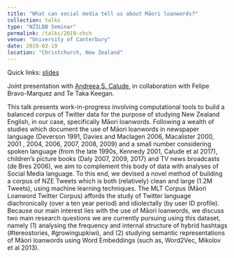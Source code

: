 ```yaml
---
title: "What can social media tell us about Māori loanwords?"
collection: talks
type: "NZILBB Seminar"
permalink: /talks/2019-chch
venue: "University of Canterbury"
date: 2019-03-19
location: "Christchurch, New Zealand"
---
```


Quick links: [slides](http://dgt12.github.io/files/chch.pdf)

Joint presentation with [Andreea S. Calude](https://profiles.waikato.ac.nz/andreea.calude), in collaboration with Felipe Bravo-Marquez and Te Taka Keegan.

This talk presents work-in-progress involving computational tools to build a balanced corpus of Twitter data for the purpose of studying New Zealand English, in our case, specifically Māori loanwords. Following a wealth of studies which document the use of Māori loanwords in newspaper language (Deverson 1991, Davies and Maclagen 2006, Macalister 2000, 2001 , 2004, 2006, 2007, 2008, 2009) and a small number considering spoken language (from the late 1990s, Kennedy 2001, Calude et al 2017), children’s picture books (Daly 2007, 2009, 2017) and TV news broadcasts (de Bres 2006), we aim to complement this body of data with analyses of Social Media language. To this end, we devised a novel method of building a corpus of NZE Tweets which is both (relatively) clean and large (1.2M Tweets), using machine learning techniques. The MLT Corpus (Māori Loanword Twitter Corpus) affords the study of Twitter language diachronically (over a ten year period) and idiolectally (by user ID profile). Because our main interest lies with the use of Māori loanwords, we discuss two main research questions we are currently pursuing using this dataset, namely (1) analysing the frequency and internal structure of hybrid hashtags (#tereostories, #growingupkiwi), and (2) studying semantic representations of Māori loanwords using Word Embeddings (such as, Word2Vec, Mikolov et al 2013).